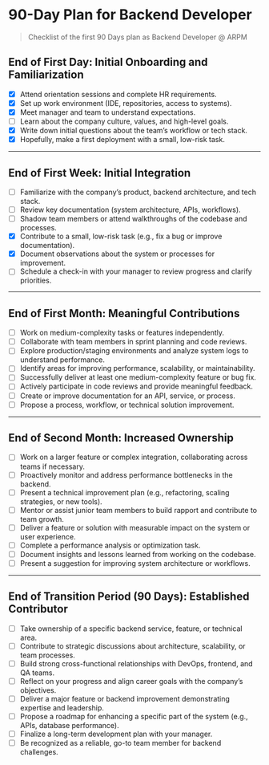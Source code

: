 # 90-Day Plan for Backend Developer
> Checklist of the first 90 Days plan as Backend Developer @ ARPM

## **End of First Day: Initial Onboarding and Familiarization**
- [x] Attend orientation sessions and complete HR requirements.
- [x] Set up work environment (IDE, repositories, access to systems).
- [x] Meet manager and team to understand expectations.
- [ ] Learn about the company culture, values, and high-level goals.
- [x] Write down initial questions about the team’s workflow or tech stack.
- [x] Hopefully, make a first deployment with a small, low-risk task.

---

## **End of First Week: Initial Integration**
- [ ] Familiarize with the company’s product, backend architecture, and tech stack.
- [ ] Review key documentation (system architecture, APIs, workflows).
- [ ] Shadow team members or attend walkthroughs of the codebase and processes.
- [x] Contribute to a small, low-risk task (e.g., fix a bug or improve documentation).
- [x] Document observations about the system or processes for improvement.
- [ ] Schedule a check-in with your manager to review progress and clarify priorities.

---

## **End of First Month: Meaningful Contributions**
- [ ] Work on medium-complexity tasks or features independently.
- [ ] Collaborate with team members in sprint planning and code reviews.
- [ ] Explore production/staging environments and analyze system logs to understand performance.
- [ ] Identify areas for improving performance, scalability, or maintainability.
- [ ] Successfully deliver at least one medium-complexity feature or bug fix.
- [ ] Actively participate in code reviews and provide meaningful feedback.
- [ ] Create or improve documentation for an API, service, or process.
- [ ] Propose a process, workflow, or technical solution improvement.

---

## **End of Second Month: Increased Ownership**
- [ ] Work on a larger feature or complex integration, collaborating across teams if necessary.
- [ ] Proactively monitor and address performance bottlenecks in the backend.
- [ ] Present a technical improvement plan (e.g., refactoring, scaling strategies, or new tools).
- [ ] Mentor or assist junior team members to build rapport and contribute to team growth.
- [ ] Deliver a feature or solution with measurable impact on the system or user experience.
- [ ] Complete a performance analysis or optimization task.
- [ ] Document insights and lessons learned from working on the codebase.
- [ ] Present a suggestion for improving system architecture or workflows.

---

## **End of Transition Period (90 Days): Established Contributor**
- [ ] Take ownership of a specific backend service, feature, or technical area.
- [ ] Contribute to strategic discussions about architecture, scalability, or team processes.
- [ ] Build strong cross-functional relationships with DevOps, frontend, and QA teams.
- [ ] Reflect on your progress and align career goals with the company’s objectives.
- [ ] Deliver a major feature or backend improvement demonstrating expertise and leadership.
- [ ] Propose a roadmap for enhancing a specific part of the system (e.g., APIs, database performance).
- [ ] Finalize a long-term development plan with your manager.
- [ ] Be recognized as a reliable, go-to team member for backend challenges.
